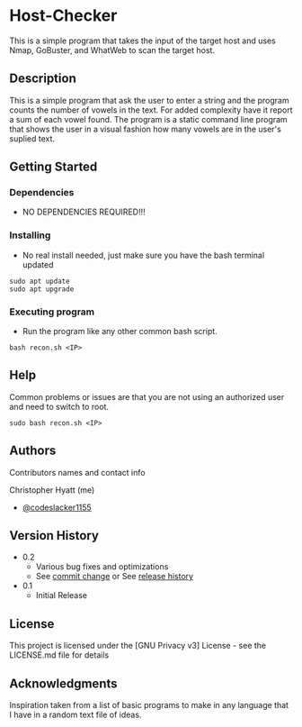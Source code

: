 # Host-Checker
This is a simple program that takes the input of the target host and uses Nmap, GoBuster, and WhatWeb to scan the target host.

## Description

This is a simple program that ask the user to enter a string and the program counts the number of vowels in the text. For added complexity have it report a sum of each vowel found.
The program is a static command line program that shows the user in a visual fashion how many vowels are in the user's suplied text.

## Getting Started

### Dependencies

* NO DEPENDENCIES REQUIRED!!!

### Installing

* No real install needed, just make sure you have the bash terminal updated
```
sudo apt update
sudo apt upgrade
```

### Executing program

* Run the program like any other common bash script.
```
bash recon.sh <IP>
```

## Help
Common problems or issues are that you are not using an authorized user and need to switch to root.
```
sudo bash recon.sh <IP>
```

## Authors

Contributors names and contact info

Christopher Hyatt (me)
* [@codeslacker1155](https://github.com/codeslacker1155)

## Version History

* 0.2
    * Various bug fixes and optimizations
    * See [commit change]() or See [release history]()
* 0.1
    * Initial Release

## License

This project is licensed under the [GNU Privacy v3] License - see the LICENSE.md file for details

## Acknowledgments

Inspiration taken from a list of basic programs to make in any language that I have in a random text file of ideas.

